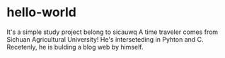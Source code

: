 # hello-world
It's a simple study project belong to sicauwq
A time traveler comes from Sichuan Agricultural University!
He's interseteding in Pyhton and C.
Recetenly, he is bulding a blog web by himself.
